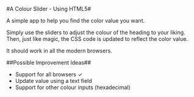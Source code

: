#A Colour Slider - Using HTML5#

A simple app to help you find the color value you want.

Simply use the sliders to adjust the colour of the heading to your liking. Then, just like magic, the CSS code is updated to reflect the color value.

It should work in all the modern browsers.

##Possible Improvement Ideas##

* Support for all browsers &#x2713;
* Update value using a text field
* Support for other colour inputs (hexadecimal)